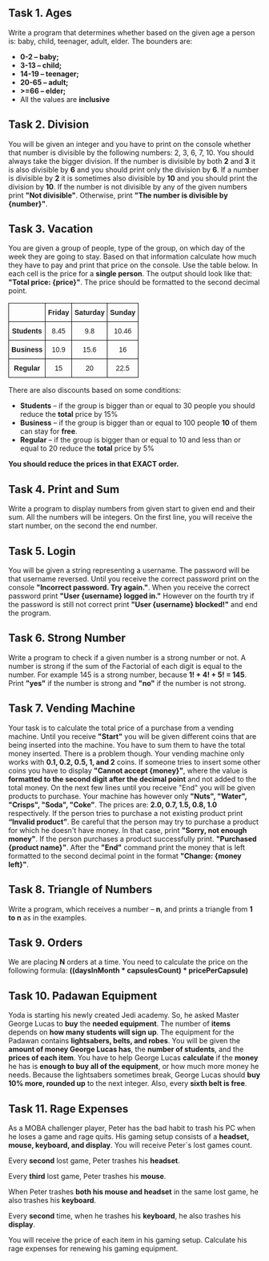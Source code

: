 ## Task 1. Ages

Write a program that determines whether based on the given age a person is: baby, child, teenager, adult, elder. The bounders are:

- **0-2 – baby;**
- **3-13 – child;**
- **14-19 – teenager;**
- **20-65 – adult;**
- **>=66 – elder;**
- All the values are **inclusive**



## Task 2. Division

You will be given an integer and you have to print on the console whether that number is divisible by the following numbers: 2, 3, 6, 7, 10. You should always take the bigger division. If the number is divisible by both **2** and **3** it is also divisible by **6** and you should print only the division by **6**. If a number is divisible by **2** it is sometimes also divisible by **10** and you should print the division by **10**. If the number is not divisible by any of the given numbers print **"Not divisible"**. Otherwise, print **"The number is divisible by {number}"**.



## Task 3. Vacation

You are given a group of people, type of the group, on which day of the week they are going to stay. Based on that information calculate how much they have to pay and print that price on the console. Use the table below. In each cell is the price for a **single person**. The output should look like that: **"Total price: {price}"**. The price should be formatted to the second decimal point.


<table style="border-collapse:collapse;border-spacing:0" class="tg"><thead><tr><th style="border-color:black;border-style:solid;border-width:1px;font-family:Arial, sans-serif;font-size:14px;font-weight:bold;overflow:hidden;padding:10px 5px;text-align:center;vertical-align:middle;word-break:normal"> </th><th style="border-color:black;border-style:solid;border-width:1px;font-family:Arial, sans-serif;font-size:14px;font-weight:bold;overflow:hidden;padding:10px 5px;text-align:center;vertical-align:middle;word-break:normal">Friday</th><th style="border-color:black;border-style:solid;border-width:1px;font-family:Arial, sans-serif;font-size:14px;font-weight:bold;overflow:hidden;padding:10px 5px;text-align:center;vertical-align:middle;word-break:normal">Saturday</th><th style="border-color:black;border-style:solid;border-width:1px;font-family:Arial, sans-serif;font-size:14px;font-weight:bold;overflow:hidden;padding:10px 5px;text-align:center;vertical-align:middle;word-break:normal">Sunday</th></tr></thead><tbody><tr><td style="border-color:black;border-style:solid;border-width:1px;font-family:Arial, sans-serif;font-size:14px;font-weight:bold;overflow:hidden;padding:10px 5px;text-align:center;vertical-align:middle;word-break:normal">Students</td><td style="border-color:black;border-style:solid;border-width:1px;font-family:Arial, sans-serif;font-size:14px;overflow:hidden;padding:10px 5px;text-align:center;vertical-align:middle;word-break:normal">8.45</td><td style="border-color:black;border-style:solid;border-width:1px;font-family:Arial, sans-serif;font-size:14px;overflow:hidden;padding:10px 5px;text-align:center;vertical-align:middle;word-break:normal">9.8</td><td style="border-color:black;border-style:solid;border-width:1px;font-family:Arial, sans-serif;font-size:14px;overflow:hidden;padding:10px 5px;text-align:center;vertical-align:middle;word-break:normal">10.46</td></tr><tr><td style="border-color:black;border-style:solid;border-width:1px;font-family:Arial, sans-serif;font-size:14px;font-weight:bold;overflow:hidden;padding:10px 5px;text-align:center;vertical-align:middle;word-break:normal">Business</td><td style="border-color:black;border-style:solid;border-width:1px;font-family:Arial, sans-serif;font-size:14px;overflow:hidden;padding:10px 5px;text-align:center;vertical-align:middle;word-break:normal">10.9</td><td style="border-color:black;border-style:solid;border-width:1px;font-family:Arial, sans-serif;font-size:14px;overflow:hidden;padding:10px 5px;text-align:center;vertical-align:middle;word-break:normal">15.6</td><td style="border-color:black;border-style:solid;border-width:1px;font-family:Arial, sans-serif;font-size:14px;overflow:hidden;padding:10px 5px;text-align:center;vertical-align:middle;word-break:normal">16</td></tr><tr><td style="border-color:black;border-style:solid;border-width:1px;font-family:Arial, sans-serif;font-size:14px;font-weight:bold;overflow:hidden;padding:10px 5px;text-align:center;vertical-align:middle;word-break:normal">Regular</td><td style="border-color:black;border-style:solid;border-width:1px;font-family:Arial, sans-serif;font-size:14px;overflow:hidden;padding:10px 5px;text-align:center;vertical-align:middle;word-break:normal">15</td><td style="border-color:black;border-style:solid;border-width:1px;font-family:Arial, sans-serif;font-size:14px;overflow:hidden;padding:10px 5px;text-align:center;vertical-align:middle;word-break:normal">20</td><td style="border-color:black;border-style:solid;border-width:1px;font-family:Arial, sans-serif;font-size:14px;overflow:hidden;padding:10px 5px;text-align:center;vertical-align:middle;word-break:normal">22.5</td></tr></tbody></table>


There are also discounts based on some conditions:

- **Students** – if the group is bigger than or equal to 30 people you should reduce the **total** price by 15%
- **Business** – if the group is bigger than or equal to 100 people **10** of them can stay for **free**.
- **Regular** – if the group is bigger than or equal to 10 and less than or equal to 20 reduce the **total** price by 5%

**You should reduce the prices in that EXACT order.**



## Task 4. Print and Sum

Write a program to display numbers from given start to given end and their sum. All the numbers will be integers. On the first line, you will receive the start number, on the second the end number.



## Task 5. Login

You will be given a string representing a username. The password will be that username reversed. Until you receive the correct password print on the console **"Incorrect password. Try again."**. When you receive the correct password print **"User {username} logged in."** However on the fourth try if the password is still not correct print **"User {username} blocked!"** and end the program.



## Task 6. Strong Number

Write a program to check if a given number is a strong number or not. A number is strong if the sum of the Factorial of each digit is equal to the number. For example 145 is a strong number, because **1! + 4! + 5! = 145**. Print **"yes"** if the number is strong and **"no"** if the number is not strong.



## Task 7. Vending Machine

Your task is to calculate the total price of a purchase from a vending machine. Until you receive **"Start"** you will be given different coins that are being inserted into the machine. You have to sum them to have the total money inserted. There is a problem though. Your vending machine only works with **0.1, 0.2, 0.5, 1, and 2** coins. If someone tries to insert some other coins you have to display **"Cannot accept {money}"**, where the value is **formatted to the second digit after the decimal point** and not added to the total money. On the next few lines until you receive "End" you will be given products to purchase. Your machine has however only **"Nuts", "Water", "Crisps", "Soda", "Coke"**. The prices are: **2.0, 0.7, 1.5, 0.8, 1.0** respectively. If the person tries to purchase a not existing product print **“Invalid product”**. Be careful that the person may try to purchase a product for which he doesn't have money. In that case, print **"Sorry, not enough money"**. If the person purchases a product successfully print. **"Purchased {product name}"**. After the **"End"** command print the money that is left formatted to the second decimal point in the format **"Change: {money left}"**.



## Task 8. Triangle of Numbers

Write a program, which receives a number – **n**, and prints a triangle from **1 to n** as in the examples.



## Task 9. Orders

We are placing **N** orders at a time. You need to calculate the price on the following formula:
**((daysInMonth * capsulesCount) * pricePerCapsule)**



## Task 10. Padawan Equipment

Yoda is starting his newly created Jedi academy. So, he asked Master George Lucas to **buy** the **needed equipment**. The number of **items** depends on **how many students will sign up**. The equipment for the Padawan contains **lightsabers, belts, and robes**. 
You will be given the **amount of money George Lucas has**, the **number of students**, and the **prices of each item**. You have to help George Lucas **calculate** if the **money** he has is **enough to buy all of the equipment**, or how much more money he needs. Because the lightsabers sometimes break, George Lucas should **buy 10% more, rounded up** to the next integer. Also, every **sixth belt is free**.



## Task 11. Rage Expenses

As a MOBA challenger player, Peter has the bad habit to trash his PC when he loses a game and rage quits. His gaming setup consists of a **headset, mouse, keyboard, and display**. You will receive Peter`s lost games count.

Every **second** lost game, Peter trashes his **headset**.

Every **third** lost game, Peter trashes his **mouse**.

When Peter trashes **both his mouse and headset** in the same lost game, he also trashes his **keyboard**.

Every **second** time, when he trashes his **keyboard**, he also trashes his **display**.

You will receive the price of each item in his gaming setup. Calculate his rage expenses for renewing his gaming equipment.